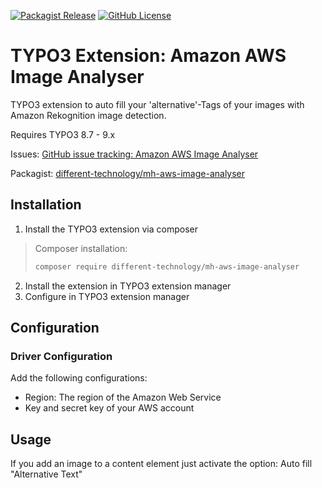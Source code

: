 [![Packagist Release](https://img.shields.io/packagist/v/different-technology/mh-aws-image-analyser.svg)](https://packagist.org/packages/different-technology/mh-aws-image-analyser)
[![GitHub License](https://img.shields.io/github/license/different-technology/mh-aws-image-analyser.svg)](https://github.com/different-technology/mh-aws-image-analyser/blob/master/LICENSE.txt)

# TYPO3 Extension: Amazon AWS Image Analyser

TYPO3 extension to auto fill your 'alternative'-Tags of your images with Amazon Rekognition image detection.

Requires TYPO3 8.7 - 9.x


Issues:  [GitHub issue tracking: Amazon AWS Image Analyser](https://github.com/different-technology/mh-aws-image-analyser/issues)

Packagist: [different-technology/mh-aws-image-analyser](https://packagist.org/packages/different-technology/mh-aws-image-analyser)


## Installation

1.  Install the TYPO3 extension via composer

> Composer installation:
>
> ```bash
> composer require different-technology/mh-aws-image-analyser
> ```

2.  Install the extension in TYPO3 extension manager
3.  Configure in TYPO3 extension manager

## Configuration

### Driver Configuration

Add the following configurations:

-   Region: The region of the Amazon Web Service
-   Key and secret key of your AWS account

## Usage
If you add an image to a content element just activate the option: Auto fill "Alternative Text"
